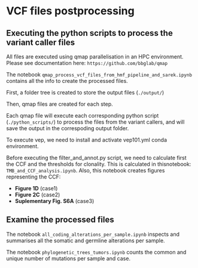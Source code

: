 # VCF files postprocessing

## Executing the python scripts to process the variant caller files

All files are executed using qmap parallelisation in an HPC environment. Please see documentation here: ```https://github.com/bbglab/qmap```

The notebook ```qmap_process_vcf_files_from_hmf_pipeline_and_sarek.ipynb``` contains all the info to create the processed files.

First, a folder tree is created to store the output files (```./output/```)

Then, qmap files are created for each step.

Each qmap file will execute each corresponding python script (```./python_scripts/```) to process the files from the variant callers, and will save the output in the correspoding output folder.

To execute vep, we need to install and activate vep101.yml conda environment.

Before executing the filter_and_annot.py script, we need to calculate first the CCF and the thresholds for clonality. This is calculated in thisnotebook: ```TMB_and_CCF_analysis.ipynb```. Also, this notebook creates figures representing the CCF:

- **Figure 1D** (case1)
- **Figure 2C** (case2)
- **Suplementary Fig. S6A** (case3)

## Examine the processed files

The notebook ```all_coding_alterations_per_sample.ipynb``` inspects and summarises all the somatic and germline alterations per sample.

The notebook ```phylogenetic_trees_tumors.ipynb``` counts the common and unique number of mutations per sample and case.